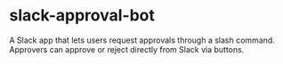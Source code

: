 # slack-approval-bot
A Slack app that lets users request approvals through a slash command. Approvers can approve or reject directly from Slack via buttons.
